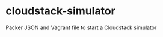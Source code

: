 cloudstack-simulator
====================

Packer JSON and Vagrant file to start a Cloudstack simulator
